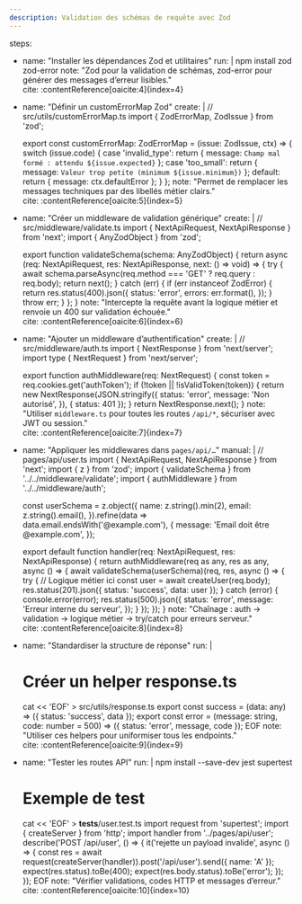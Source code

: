 ```yaml
---
description: Validation des schémas de requête avec Zod
---
```


steps:
  - name: "Installer les dépendances Zod et utilitaires"
    run: |
      npm install zod zod-error
    note: "Zod pour la validation de schémas, zod-error pour générer des messages d’erreur lisibles."  
    cite: :contentReference[oaicite:4]{index=4}

  - name: "Définir un customErrorMap Zod"
    create: |
      // src/utils/customErrorMap.ts
      import { ZodErrorMap, ZodIssue } from 'zod';

      export const customErrorMap: ZodErrorMap = (issue: ZodIssue, ctx) => {
        switch (issue.code) {
          case 'invalid_type':
            return { message: `Champ mal formé : attendu ${issue.expected}` };
          case 'too_small':
            return { message: `Valeur trop petite (minimum ${issue.minimum})` };
          default:
            return { message: ctx.defaultError };
        }
      };
    note: "Permet de remplacer les messages techniques par des libellés métier clairs."  
    cite: :contentReference[oaicite:5]{index=5}

  - name: "Créer un middleware de validation générique"
    create: |
      // src/middleware/validate.ts
      import { NextApiRequest, NextApiResponse } from 'next';
      import { AnyZodObject } from 'zod';

      export function validateSchema(schema: AnyZodObject) {
        return async (req: NextApiRequest, res: NextApiResponse, next: () => void) => {
          try {
            await schema.parseAsync(req.method === 'GET' ? req.query : req.body);
            return next();
          } catch (err) {
            if (err instanceof ZodError) {
              return res.status(400).json({
                status: 'error',
                errors: err.format(),
              });
            }
            throw err;
          }
        };
      }
    note: "Intercepte la requête avant la logique métier et renvoie un 400 sur validation échouée."  
    cite: :contentReference[oaicite:6]{index=6}

  - name: "Ajouter un middleware d’authentification"
    create: |
      // src/middleware/auth.ts
      import { NextResponse } from 'next/server';
      import type { NextRequest } from 'next/server';

      export function authMiddleware(req: NextRequest) {
        const token = req.cookies.get('authToken');
        if (!token || !isValidToken(token)) {
          return new NextResponse(JSON.stringify({
            status: 'error',
            message: 'Non autorisé',
          }), { status: 401 });
        }
        return NextResponse.next();
      }
    note: "Utiliser `middleware.ts` pour toutes les routes `/api/*`, sécuriser avec JWT ou session."  
    cite: :contentReference[oaicite:7]{index=7}

  - name: "Appliquer les middlewares dans `pages/api/…`"
    manual: |
      // pages/api/user.ts
      import { NextApiRequest, NextApiResponse } from 'next';
      import { z } from 'zod';
      import { validateSchema } from '../../middleware/validate';
      import { authMiddleware } from '../../middleware/auth';

      const userSchema = z.object({
        name: z.string().min(2),
        email: z.string().email(),
      }).refine(data => data.email.endsWith('@example.com'), {
        message: 'Email doit être @example.com',
      });

      export default function handler(req: NextApiRequest, res: NextApiResponse) {
        return authMiddleware(req as any, res as any, async () => {
          await validateSchema(userSchema)(req, res, async () => {
            try {
              // Logique métier ici
              const user = await createUser(req.body);
              res.status(201).json({ status: 'success', data: user });
            } catch (error) {
              console.error(error);
              res.status(500).json({
                status: 'error',
                message: 'Erreur interne du serveur',
              });
            }
          });
        });
      }
    note: "Chaînage : auth → validation → logique métier → try/catch pour erreurs serveur."  
    cite: :contentReference[oaicite:8]{index=8}

  - name: "Standardiser la structure de réponse"
    run: |
      # Créer un helper response.ts
      cat << 'EOF' > src/utils/response.ts
      export const success = (data: any) => ({ status: 'success', data });
      export const error = (message: string, code: number = 500) => ({ status: 'error', message, code });
      EOF
    note: "Utiliser ces helpers pour uniformiser tous les endpoints."  
    cite: :contentReference[oaicite:9]{index=9}

  - name: "Tester les routes API"
    run: |
      npm install --save-dev jest supertest
      # Exemple de test
      cat << 'EOF' > __tests__/user.test.ts
      import request from 'supertest';
      import { createServer } from 'http';
      import handler from '../pages/api/user';
      describe('POST /api/user', () => {
        it('rejette un payload invalide', async () => {
          const res = await request(createServer(handler)).post('/api/user').send({ name: 'A' });
          expect(res.status).toBe(400);
          expect(res.body.status).toBe('error');
        });
      });
      EOF
    note: "Vérifier validations, codes HTTP et messages d’erreur."  
    cite: :contentReference[oaicite:10]{index=10}